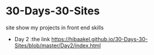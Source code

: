 # 30-Days-30-Sites
site show my projects in front end skills
- Day 2 :the link https://hibaakel.github.io/30-Days-30-Sites/blob/master/Day2/index.html
